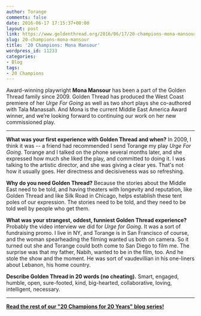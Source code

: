 ```yaml
---
author: Torange
comments: false
date: 2016-06-17 17:15:37+00:00
layout: post
link: https://www.goldenthread.org/2016/06/17/20-champions-mona-mansour/
slug: 20-champions-mona-mansour
title: '20 Champions: Mona Mansour'
wordpress_id: 11233
categories:
- Blog
tags:
- 20 Champions
---
```


Award-winning playwright **Mona Mansour** has been a part of the Golden Thread family since 2009. Golden Thread has produced the West Coast premiere of her _Urge For Going_ as well as two short plays she co-authored with Tala Manassah. And Mona is the current Middle East America Award winner, and we’re looking forward to continuing our work on her new commissioned play. 
<!-- more -->



* * *



**What was your first experience with Golden Thread and when?**
In 2009, I think it was -- a friend had recommended I send Torange my play _Urge For Going_. Torange and I talked on the phone several months later, and she expressed how much she liked the play, and committed to doing it. I was talking to the artistic director, and she was giving a clear yes. That's not how it usually goes. Her directness and decisiveness was so refreshing.

**Why do you need Golden Thread?**
Because the stories about the Middle East need to be told, and having theaters with longevity and reputation, like Golden Thread and like Silk Road in Chicago, helps establish these tent poles of our expression. The stories need to be told, and they need to be told well by people who get them. 

**What was your strangest, oddest, funniest Golden Thread experience?**
Probably the video interview we did for _Urge for Going_. It was a sort of fundraising promo. I live in NY, and Torange is in San Francisco of course, and the woman spearheading the filming wanted us both on camera. So it turned out she and Torange could both come to San Diego to film me. The surprise was that my father, Nabih, wanted to be in the film, too. And he stole the show and the moment. He was sort of vaudevillian in his one-liners about Lebanon, his home country.

**Describe Golden Thread in 20 words (no cheating).**
Smart, engaged, humble, open, sure-footed, kind, big-hearted, collaborative, loving, intelligent, necessary.



* * *


  

**[Read the rest of our "20 Champions for 20 Years" blog series!](https://www.goldenthread.org/20-champions/)**
  

